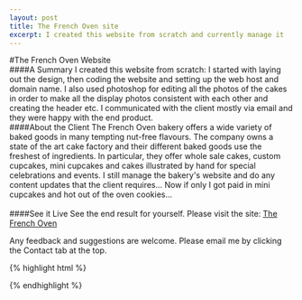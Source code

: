 ```yaml
---
layout: post
title: The French Oven site
excerpt: I created this website from scratch and currently manage it
---
```

#The French Oven Website
<br/>
####A Summary
I created this website from scratch: I started with laying out the design, then coding the website and setting up the web host and domain name. 
I also used photoshop for editing all the photos of the cakes in order to make all the display photos consistent with 
each other and creating the header etc. 
I communicated with the client mostly via email and they were happy with the end product. 
<br/>
####About the Client
The French Oven bakery offers a wide variety of baked goods in many tempting nut-free flavours. The company owns a state of the art cake factory and their different baked goods use the freshest of ingredients. In particular, they offer whole sale cakes, custom cupcakes, mini cupcakes and cakes illustrated by hand for special celebrations and events. 
I still manage the bakery's website and do any content updates that the client requires... Now if only I got paid in mini cupcakes and hot out of the oven cookies...  
<br/>
####See it Live
See the end result for yourself. Please visit the site:
<a href="http://www.thefrenchoven.on.ca/index.html">The French Oven</a>

Any feedback and suggestions are welcome. Please email me by clicking the Contact tab at the top. 


{% highlight html %}

<script src="http://www.google.com/jsapi?key=your_api_key" type="text/javascript"></script>
<script language="Javascript" type="text/javascript">
  
  google.load("search", "1");
  
  function OnLoad() {
    // Create a search control
    var searchControl = new google.search.SearchControl();
    
    // Add in a WebSearch
    var webSearch = new google.search.WebSearch();
    
    // Restrict our search to pages from this site
    webSearch.setSiteRestriction('your site url');
    
    // Add the searcher to the SearchControl
    searchControl.addSearcher(webSearch);
    
    // tell the searcher to draw itself and tell it where to attach
    searchControl.draw(document.getElementById("search"));
  }
  google.setOnLoadCallback(OnLoad);
  
</script>

{% endhighlight %}

